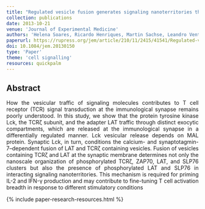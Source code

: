 ```yaml
---
title: "Regulated vesicle fusion generates signaling nanoterritories that control T cell activation at the immunological synapse"
collection: publications
date: 2013-10-21
venue: 'Journal of Experimental Medicine'
authors: 'Helena Soares, Ricardo Henriques, Martin Sachse, Leandro Ventimiglia, Miguel A Alonso, Christophe Zimmer, Maria-Isabel Thoulouze, Andrés Alcover'
paperurl: https://rupress.org/jem/article/210/11/2415/41541/Regulated-vesicle-fusion-generates-signaling
doi: 10.1084/jem.20130150
type: 'Paper'
theme: 'cell signalling'
resources: quickpalm
---
```


<h2> Abstract </h2>
<p align= "justify">
How the vesicular traffic of signaling molecules contributes to T cell receptor (TCR) signal transduction at the immunological synapse remains poorly understood. In this study, we show that the protein tyrosine kinase Lck, the TCRζ subunit, and the adapter LAT traffic through distinct exocytic compartments, which are released at the immunological synapse in a differentially regulated manner. Lck vesicular release depends on MAL protein. Synaptic Lck, in turn, conditions the calcium- and synaptotagmin-7–dependent fusion of LAT and TCRζ containing vesicles. Fusion of vesicles containing TCRζ and LAT at the synaptic membrane determines not only the nanoscale organization of phosphorylated TCRζ, ZAP70, LAT, and SLP76 clusters but also the presence of phosphorylated LAT and SLP76 in interacting signaling nanoterritories. This mechanism is required for priming IL-2 and IFN-γ production and may contribute to fine-tuning T cell activation breadth in response to different stimulatory conditions

{% include paper-research-resources.html %}
